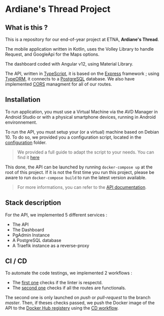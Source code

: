 # Ardiane's Thread Project

## What is this ? 

This is a repository for our end-of-year project at ETNA, **Ardiane's Thread**.

The mobile application written in Kotlin, uses the Volley Library to handle Request, and GoogleApi for the Maps options. 

The dashboard coded with Angular v12, using Material Library.

The API, written in [TypeScript](https://github.com/microsoft/TypeScript), it is based on the [Express](https://github.com/expressjs/express) framework ; using [TypeORM](https://github.com/typeorm/typeorm), it connects to a [PostgreSQL](https://github.com/postgres/postgres) database. We also have implemented [CORS](https://www.npmjs.com/package/cors) managment for all of our routes.

## Installation

To run application, you must use a Virtual Machine via the AVD Manager in Android Studio or with a physical smartphone devices, running in Android environnement.

To run the API, you must setup your (or a virtual) machine based on Debian 10. To do so, we provided you a configuration script, located in the [configuration](./configuration/) folder. 

> We provided a full guide to adapt the script to your needs. You can find it [here](./configuration/README.md)

This done, the API can be launched by running `docker-compose up` at the root of this project. If it is not the first time you run this project, please be aware to run `docker-compose build` to run the latest version available.

> For more informations, you can refer to the [API documentation](./API-v2/README.md). 

## Stack description

For the API, we implemented 5 different services : 
- The API
- The Dashboard
- PgAdmin Instance
- A PostgreSQL database
- A Traefik instance as a reverse-proxy

## CI / CD

To automate the code testings, we implemented 2 workflows : 
- The [first one](.github/workflows/linter.yml) checks if the linter is respectd.
- The [second one](.github/workflows/routes.yml) checks if all the routes are functionals. 

The second one is only launched on *push* or *pull-request* to the branch *master*. Then, if theses checks passed, we push the Docker image of the API to the [Docker Hub registery](https://hub.docker.com/r/ardianethread/ardiane_api) using the [CD workflow](.github/workflows/docker.yml).
